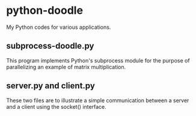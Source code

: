 # python-doodle
My Python codes for various applications. 

## subprocess-doodle.py
This program implements Python's subprocess module for the purpose of parallelizing an example of matrix multiplication. 

## server.py and client.py
These two files are to illustrate a simple communication between a server and a client using the socket() interface. 
